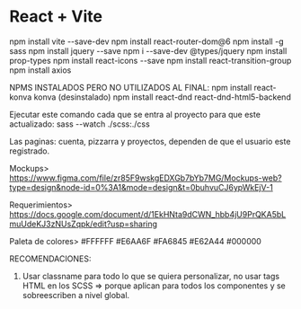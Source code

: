 # React + Vite

npm install vite --save-dev
npm install react-router-dom@6
npm install -g sass
npm install jquery --save
npm i --save-dev @types/jquery
npm install prop-types
npm install react-icons --save
npm install react-transition-group
npm install axios

NPMS INSTALADOS PERO NO UTILIZADOS AL FINAL:
npm install react-konva konva (desinstalado)
npm install react-dnd react-dnd-html5-backend 

Ejecutar este comando cada que se entra al proyecto para que este actualizado:
sass --watch ./scss:./css

Las paginas: cuenta, pizzarra y proyectos, dependen de que el usuario este registrado.

Mockups> https://www.figma.com/file/zr85F9wskgEDXGb7bYb7MG/Mockups-web?type=design&node-id=0%3A1&mode=design&t=0buhvuCJ6ypWkEjV-1

Requerimientos> https://docs.google.com/document/d/1EkHNta9dCWN_hbb4jU9PrQKA5bLmuUdeKJ3zNUsZqpk/edit?usp=sharing

Paleta de colores> #FFFFFF #E6AA6F #FA6845 #E62A44 #000000


RECOMENDACIONES:

1. Usar classname para todo lo que se quiera personalizar, no usar tags HTML en los SCSS => porque aplican para todos los componentes y se sobreescriben a nivel global.



